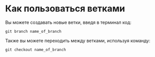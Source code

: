 # Как пользоваться ветками

Вы можете создавать новые ветки, введя в терминал код:

```
git branch name_of_branch
```

Также вы можете переходить между ветками, используя команду:

```
git checkout name_of_branch
```